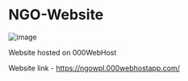 # NGO-Website
![image](https://user-images.githubusercontent.com/72610095/166978527-f693534d-9d66-4f71-937c-546d9f7e38f2.png)

Website hosted on 000WebHost

Website link - https://ngowpl.000webhostapp.com/
